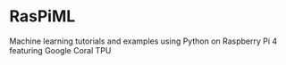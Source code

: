 # RasPiML
Machine learning tutorials and examples using Python on Raspberry Pi 4 featuring Google Coral TPU
